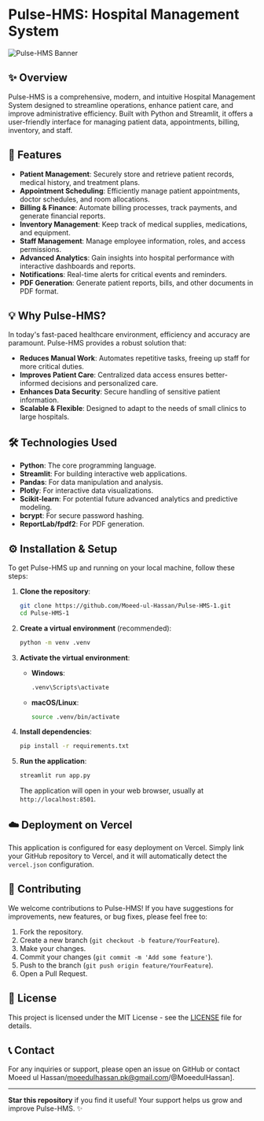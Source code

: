 # Pulse-HMS: Hospital Management System

![Pulse-HMS Banner](https://via.placeholder.com/1200x400.png?text=Pulse-HMS+Hospital+Management+System)

## ✨ Overview

Pulse-HMS is a comprehensive, modern, and intuitive Hospital Management System designed to streamline operations, enhance patient care, and improve administrative efficiency. Built with Python and Streamlit, it offers a user-friendly interface for managing patient data, appointments, billing, inventory, and staff.

## 🚀 Features

-   **Patient Management**: Securely store and retrieve patient records, medical history, and treatment plans.
-   **Appointment Scheduling**: Efficiently manage patient appointments, doctor schedules, and room allocations.
-   **Billing & Finance**: Automate billing processes, track payments, and generate financial reports.
-   **Inventory Management**: Keep track of medical supplies, medications, and equipment.
-   **Staff Management**: Manage employee information, roles, and access permissions.
-   **Advanced Analytics**: Gain insights into hospital performance with interactive dashboards and reports.
-   **Notifications**: Real-time alerts for critical events and reminders.
-   **PDF Generation**: Generate patient reports, bills, and other documents in PDF format.

## 💡 Why Pulse-HMS?

In today's fast-paced healthcare environment, efficiency and accuracy are paramount. Pulse-HMS provides a robust solution that:

-   **Reduces Manual Work**: Automates repetitive tasks, freeing up staff for more critical duties.
-   **Improves Patient Care**: Centralized data access ensures better-informed decisions and personalized care.
-   **Enhances Data Security**: Secure handling of sensitive patient information.
-   **Scalable & Flexible**: Designed to adapt to the needs of small clinics to large hospitals.

## 🛠️ Technologies Used

-   **Python**: The core programming language.
-   **Streamlit**: For building interactive web applications.
-   **Pandas**: For data manipulation and analysis.
-   **Plotly**: For interactive data visualizations.
-   **Scikit-learn**: For potential future advanced analytics and predictive modeling.
-   **bcrypt**: For secure password hashing.
-   **ReportLab/fpdf2**: For PDF generation.

## ⚙️ Installation & Setup

To get Pulse-HMS up and running on your local machine, follow these steps:

1.  **Clone the repository**:
    ```bash
    git clone https://github.com/Moeed-ul-Hassan/Pulse-HMS-1.git
    cd Pulse-HMS-1
    ```

2.  **Create a virtual environment** (recommended):
    ```bash
    python -m venv .venv
    ```

3.  **Activate the virtual environment**:
    -   **Windows**:
        ```bash
        .venv\Scripts\activate
        ```
    -   **macOS/Linux**:
        ```bash
        source .venv/bin/activate
        ```

4.  **Install dependencies**:
    ```bash
    pip install -r requirements.txt
    ```

5.  **Run the application**:
    ```bash
    streamlit run app.py
    ```

    The application will open in your web browser, usually at `http://localhost:8501`.

## ☁️ Deployment on Vercel

This application is configured for easy deployment on Vercel. Simply link your GitHub repository to Vercel, and it will automatically detect the `vercel.json` configuration.

## 🤝 Contributing

We welcome contributions to Pulse-HMS! If you have suggestions for improvements, new features, or bug fixes, please feel free to:

1.  Fork the repository.
2.  Create a new branch (`git checkout -b feature/YourFeature`).
3.  Make your changes.
4.  Commit your changes (`git commit -m 'Add some feature'`).
5.  Push to the branch (`git push origin feature/YourFeature`).
6.  Open a Pull Request.

## 📄 License

This project is licensed under the MIT License - see the [LICENSE](LICENSE) file for details.

## 📞 Contact

For any inquiries or support, please open an issue on GitHub or contact Moeed ul Hassan/moeedulhassan.pk@gmail.com/@MoeedulHassan].

---

**Star this repository** if you find it useful! Your support helps us grow and improve Pulse-HMS. ✨